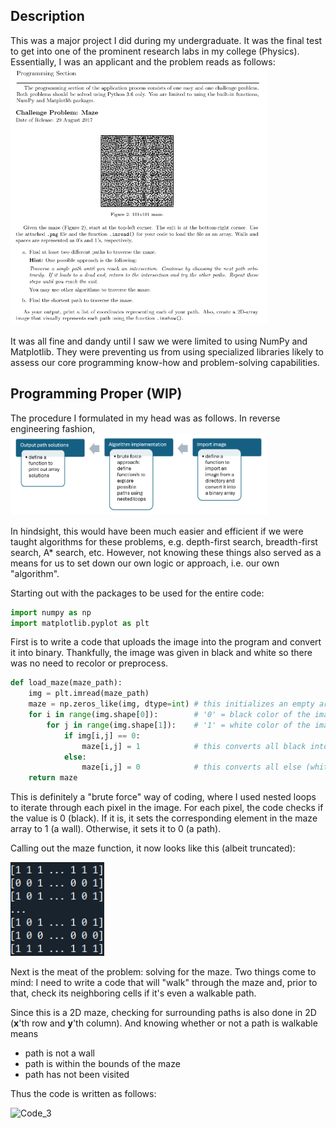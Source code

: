 <h2>Description</h2>
This was a major project I did during my undergraduate. It was the final test to get into one of the prominent research labs in my college (Physics). Essentially, I was an applicant and the problem reads as follows:<br/>
<kbd>
<img src="Py_Maze_Problem_Statement.png" width="410" height="410">
</kbd>
<br/>
<br/>
It was all fine and dandy until I saw we were limited to using NumPy and Matplotlib. They were preventing us from using specialized libraries likely to assess our core programming know-how and problem-solving capabilities.

<h2>Programming Proper (WIP)</h2>
The procedure I formulated in my head was as follows. In reverse engineering fashion,

<img src="Methodology.png" width="410" height="130">

In hindsight, this would have been much easier and efficient if we were taught algorithms for these problems, e.g. depth-first search, breadth-first search, A* search, etc. However, not knowing these things also served as a means for us to set down our own logic or approach, i.e. our own "algorithm".

Starting out with the packages to be used for the entire code:

```python
import numpy as np
import matplotlib.pyplot as plt
```

First is to write a code that uploads the image into the program and convert it into binary. Thankfully, the image was given in black and white so there was no need to recolor or preprocess.

```python
def load_maze(maze_path):
    img = plt.imread(maze_path)
    maze = np.zeros_like(img, dtype=int) # this initializes an empty array for our binary maze
    for i in range(img.shape[0]):        # '0' = black color of the image
        for j in range(img.shape[1]):    # '1' = white color of the image
            if img[i,j] == 0:
                maze[i,j] = 1            # this converts all black into '1' as in the walls
            else:
                maze[i,j] = 0            # this converts all else (white) into '0' as in the spaces
    return maze
```

This is definitely a "brute force" way of coding, where I used nested loops to iterate through each pixel in the image. For each pixel, the code checks if the value is 0 (black). If it is, it sets the corresponding element in the maze array to 1 (a wall). Otherwise, it sets it to 0 (a path).

Calling out the maze function, it now looks like this (albeit truncated):

<img src="Binary Maze Array.png" width="150" height="150">

Next is the meat of the problem: solving for the maze. Two things come to mind: I need to write a code that will "walk" through the maze and, prior to that, check its neighboring cells if it's even a walkable path.

Since this is a 2D maze, checking for surrounding paths is also done in 2D (**x**'th row and **y**'th column). And knowing whether or not a path is walkable means

- path is not a wall
- path is within the bounds of the maze
- path has not been visited

Thus the code is written as follows:

![Code_3](Code_P3.png)

